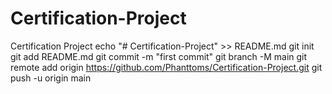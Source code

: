 # Certification-Project
Certification Project
echo "# Certification-Project" >> README.md
git init
git add README.md
git commit -m "first commit"
git branch -M main
git remote add origin https://github.com/Phanttoms/Certification-Project.git
git push -u origin main
